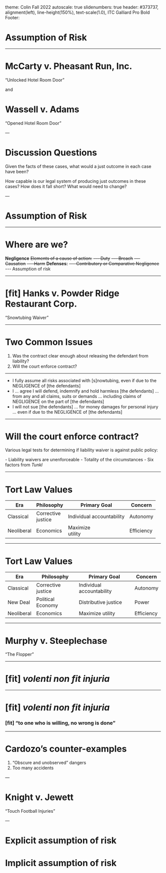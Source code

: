 theme: Colin Fall 2022
autoscale: true
slidenumbers: true
header: #373737, alignment(left), line-height(150%), text-scale(1.0), ITC Galliard Pro Bold
Footer:

# Assumption of Risk

---

# McCarty v. Pheasant Run, Inc. 
“Unlocked Hotel Room Door”

and
# Wassell v. Adams
“Opened Hotel Room Door”

—

# Discussion Questions

Given the facts of these cases, what would a just outcome in each case have been?

How capable is our legal system of producing just outcomes in these cases? How does it fall short? What would need to change?

—

# Assumption of Risk

---

# Where are we?

**Negligence**
~~Elements of a cause of action:~~
~~--- Duty~~
~~--- Breach~~
~~--- Causation~~
~~--- Harm~~
**Defenses:**
~~--- Contributory or Comparative Negligence~~
--- Assumption of risk

---

# [fit] Hanks v. Powder Ridge Restaurant Corp.
“Snowtubing Waiver”

---

# Two Common Issues

1. Was the contract clear enough about releasing the defendant from liability?
2. Will the court enforce contract?

---

- I fully assume all risks associated with [s]nowtubing, even if due to the NEGLIGENCE of [the defendants]
- I ... agree I will defend, indemnify and hold harmless [the defendants] ... from any and all claims, suits or demands ... including claims of NEGLIGENCE on the part of [the defendants]
- I will not sue [the defendants] ... for money damages for personal injury ... even if due to the NEGLIGENCE of [the defendants]

---


# Will the court enforce contract?

Various legal tests for determining if liability waiver is against public policy:

\- Liability waivers are unenforceable
\- Totality of the circumstances
\- Six factors from _Tunkl_


---

# Tort Law Values

| Era | Philosophy |  Primary Goal | Concern
| --- | --- | --- | --- |
| Classical | Corrective<br>justice | Individual accountability | Autonomy
| Neoliberal | Economics |  Maximize<br>utility | Efficiency

---

# Tort Law Values

| Era | Philosophy |  Primary Goal | Concern
| --- | --- | --- | --- |
| Classical | Corrective<br>justice | Individual accountability | Autonomy
| New Deal | Political Economy | Distributive justice | Power
| Neoliberal | Economics |  Maximize utility | Efficiency


---

# Murphy v. Steeplechase
“The Flopper”

---

# [fit] _volenti non fit injuria_

---


# [fit] _volenti non fit injuria_

### [fit] “to one who is willing, no wrong is done”

---

# Cardozo’s counter-examples

1. “Obscure and unobserved” dangers
2. Too many accidents

—

# Knight v. Jewett
“Touch Football Injuries”

—

# Explicit assumption of risk
# Implicit assumption of risk